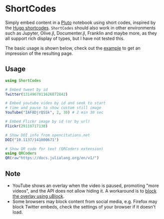 # ShortCodes

Simply embed content in a [Pluto](https://github.com/fonsp/Pluto.jl) notebook using short codes, inspired by the [Hugo shortcodes](https://gohugo.io/content-management/shortcodes/). `ShortCodes` should also work in other environments such as Jupyter, Olive.jl, Documenter.jl, Franklin and maybe more, as they all support rich display of types, but I have not tested this.

The basic usage is shown below, check out the [example](https://raw.githack.com/hellemo/ShortCodes.jl/main/examples/static-demo.html) to get an impression of the resulting page.

## Usage

```julia
using ShortCodes

# Embed tweet by id
Twitter(1314967811626872842)

# Embed youtube video by id and seek to start 
# time and pause to show custom still image
YouTube("IAF8DjrQSSk", 2, 30) # 2 min 30 sec

# Embed Flickr image by id (or by url)
Flickr(29110717138)

# Show DOI info from opencitations.net
DOI("10.1137/141000671")

# Show QR code for text (QRCoders extension)
using QRCoders
QR(raw"https://docs.julialang.org/en/v1/")
```

## Note

* YouTube shows an overlay when the video is paused, promoting "more videos", and the API does not allow hiding it. A workaround is to [block the overlay using uBlock](https://www.reddit.com/r/firefox/comments/61y7lf/how_to_removedisable_more_videos_when_pausing_an/).
* Some browsers may block content from social media, e.g. Firefox may block Twitter embeds, check the settings of your browser if it doesn't load.